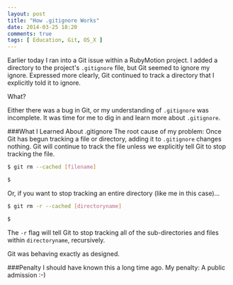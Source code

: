 ```yaml
---
layout: post
title: "How .gitignore Works"
date: 2014-03-25 18:20
comments: true
tags: [ Education, Git, OS_X ]
---
```

Earlier today I ran into a Git issue within a RubyMotion project. I added a directory to the project's `.gitignore` file, but Git seemed to ignore my ignore. Expressed more clearly, Git continued to track a directory that I explicitly told it to ignore.

What?

Either there was a bug in Git, or my understanding of `.gitignore` was incomplete. It was time for me to dig in and learn more about `.gitignore`.

<!--more-->

###What I Learned About .gitignore
The root cause of my problem: Once Git has begun tracking a file or directory, adding it to `.gitignore` changes nothing. Git will continue to track the file unless we explicitly tell Git to stop tracking the file.

~~~bash
$ git rm --cached [filename]

$ 
~~~

Or, if you want to stop tracking an entire directory (like me in this case)...

~~~bash
$ git rm -r --cached [directoryname]

$ 
~~~

The `-r` flag will tell Git to stop tracking all of the sub-directories and files within `directoryname`, recursively.

Git was behaving exactly as designed. 

###Penalty
I should have known this a long time ago. My penalty: A public admission :-) 

